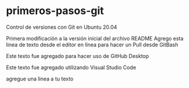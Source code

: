 # primeros-pasos-git
Control de versiones con Git en Ubuntu 20.04

Primera modificación a la versión inicial del archivo README
Agrego esta linea de texto desde el editor en línea para hacer un Pull desde GitBash

Este texto fue agregado para hacer uso de GitHub Desktop

Este texto fue agregado utilizando Visual Studio Code

agregue una linea a tu texto
